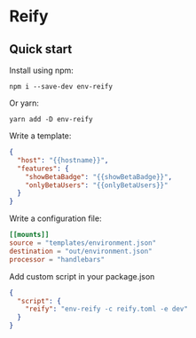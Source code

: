 # Reify

## Quick start

Install using npm:

```shell
npm i --save-dev env-reify
```

Or yarn:

```shell
yarn add -D env-reify
```

Write a template:

```json
{
  "host": "{{hostname}}",
  "features": {
    "showBetaBadge": "{{showBetaBadge}}",
    "onlyBetaUsers": "{{onlyBetaUsers}}"
  }
}
```

Write a configuration file:

```toml
[[mounts]]
source = "templates/environment.json"
destination = "out/environment.json"
processor = "handlebars"
```

Add custom script in your package.json

```json
{
  "script": {
    "reify": "env-reify -c reify.toml -e dev"
  }
}
```